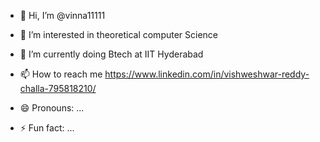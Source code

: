 - 👋 Hi, I’m @vinna11111
- 👀 I’m interested in theoretical computer Science
- 🌱 I’m currently doing Btech at IIT Hyderabad

- 📫 How to reach me 
https://www.linkedin.com/in/vishweshwar-reddy-challa-795818210/



- 😄 Pronouns: ...
- ⚡ Fun fact: ...

<!---
vinna11111/vinna11111 is a ✨ special ✨ repository because its `README.md` (this file) appears on your GitHub profile.
You can click the Preview link to take a look at your changes.
--->
